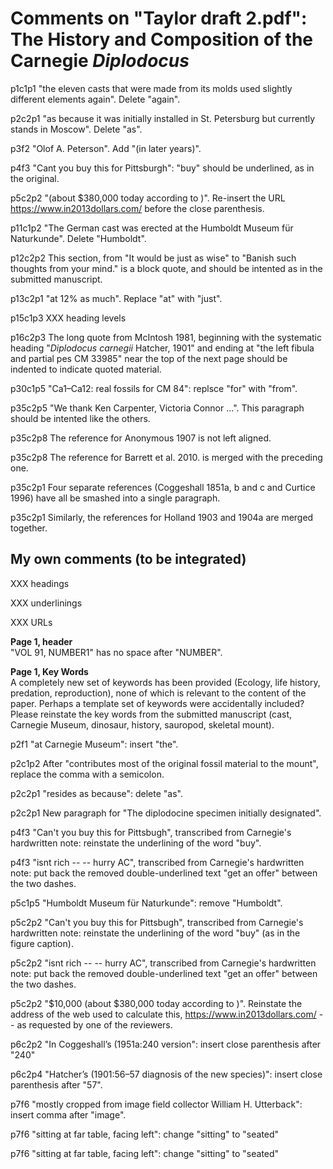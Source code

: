 # Comments on "Taylor draft 2.pdf": The History and Composition of the Carnegie _Diplodocus_

p1c1p1
"the eleven casts that were made from its molds used slightly different elements again". Delete "again".

p2c2p1
"as because it was initially installed in St. Petersburg but currently stands in Moscow". Delete "as".

p3f2
"Olof A. Peterson". Add "(in later years)".

p4f3
"Cant you buy this for Pittsburgh": "buy" should be underlined, as in the original.

p5c2p2
"(about $380,000 today according to )". Re-insert the URL https://www.in2013dollars.com/ before the close parenthesis.

p11c1p2
"The German cast was erected at the Humboldt Museum für Naturkunde". Delete "Humboldt".

p12c2p2
This section, from "It would be just as wise" to "Banish such thoughts from your mind." is a block quote, and should be intented as in the submitted manuscript.

p13c2p1
"at 12% as much". Replace "at" with "just".

p15c1p3
XXX heading levels

p16c2p3
The long quote from McIntosh 1981, beginning with the systematic heading "_Diplodocus carnegii_ Hatcher, 1901" and ending at "the left fibula and partial pes CM 33985" near the top of the next page should be indented to indicate quoted material.

p30c1p5
"Ca1–Ca12: real fossils for CM 84": replsce "for" with "from".

p35c2p5
"We thank Ken Carpenter, Victoria Connor ...". This paragraph should be intented like the others.

p35c2p8
The reference for Anonymous 1907 is not left aligned.

p35c2p8
The reference for Barrett et al. 2010. is merged with the preceding one.

p35c2p1
Four separate references (Coggeshall 1851a, b and c and Curtice 1996) have all be smashed into a single paragraph.

p35c2p1
Similarly, the references for Holland 1903 and 1904a are merged together.

## My own comments (to be integrated)

XXX headings

XXX underlinings

XXX URLs

**Page 1, header**<br />
"VOL 91, NUMBER1" has no space after "NUMBER".

**Page 1, Key Words**<br />
A completely new set of keywords has been provided (Ecology, life history, predation, reproduction), none of which is relevant to the content of the paper. Perhaps a template set of keywords were accidentally included? Please reinstate the key words from the submitted manuscript (cast, Carnegie Museum, dinosaur, history, sauropod, skeletal mount).

p2f1
"at Carnegie Museum": insert "the".

p2c1p2
After "contributes most of the original fossil material to the mount", replace the comma with a semicolon.

p2c2p1
"resides as because": delete "as".

p2c2p1
New paragraph for "The diplodocine specimen initially designated".

p4f3
"Can't you buy this for Pittsbugh", transcribed from Carnegie's hardwritten note: reinstate the underlining of the word "buy".

p4f3
"isnt rich -- -- hurry AC", transcribed from Carnegie's hardwritten note: put back the removed double-underlined text "get an offer" between the two dashes.

p5c1p5
"Humboldt Museum für Naturkunde": remove "Humboldt".

p5c2p2
"Can't you buy this for Pittsbugh", transcribed from Carnegie's hardwritten note: reinstate the underlining of the word "buy" (as in the figure caption).

p5c2p2
"isnt rich -- -- hurry AC", transcribed from Carnegie's hardwritten note: put back the removed double-underlined text "get an offer" between the two dashes.

p5c2p2
"$10,000 (about $380,000 today according to )". Reinstate the address of the web used to calculate this, https://www.in2013dollars.com/ -- as requested by one of the reviewers.

p6c2p2
"In Coggeshall’s (1951a:240 version": insert close parenthesis after "240"

p6c2p4
"Hatcher’s (1901:56–57 diagnosis of the new species)": insert close parenthesis after "57".

p7f6
"mostly cropped from image field collector William H. Utterback": insert comma after "image".

p7f6
"sitting at far table, facing left": change "sitting" to "seated"

p7f6
"sitting at far table, facing left": change "sitting" to "seated"

